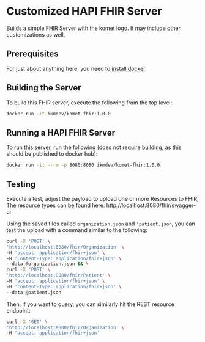 # Customized HAPI FHIR Server

Builds a simple FHIR Server with the komet logo.  It may include other 
customizations as well.

## Prerequisites

For just about anything here, you need to [install docker](installing-docker.md).

## Building the Server

To build this FHIR server, execute the following from the top level:

```bash
docker run -it ikmdev/komet-fhir:1.0.0
```

## Running a HAPI FHIR Server

To run this server, run the following (does not require building, 
as this should be published to docker hub):

```bash
docker run -it --rm -p 8080:8080 ikmdev/komet-fhir:1.0.0
```

## Testing

Execute a test, adjust the payload to upload one or more Resources to FHIR,
The resource types can be found here: http://localhost:8080/fhir/swagger-ui

Using the saved files called `organization.json` and `'patient.json`, you can test the upload with a command similar 
to the following:

```bash
curl -X 'POST' \
'http://localhost:8080/fhir/Organization' \
-H 'accept: application/fhir+json' \
-H 'Content-Type: application/fhir+json' \
--data @organization.json && \
curl -X 'POST' \
'http://localhost:8080/fhir/Patient' \
-H 'accept: application/fhir+json' \
-H 'Content-Type: application/fhir+json' \
--data @patient.json
```

Then, if you want to query, you can similarly hit the REST resource endpoint:

```bash
curl -X 'GET' \
'http://localhost:8080/fhir/Organization' \
-H 'accept: application/fhir+json'
```
